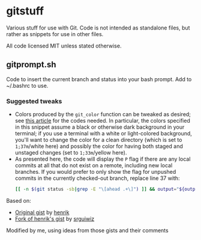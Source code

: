 # gitstuff
Various stuff for use with Git. Code is not intended as standalone files, but
rather as snippets for use in other files.

All code licensed MIT unless stated otherwise.

## gitprompt.sh
Code to insert the current branch and status into your bash prompt. Add to
~/.bashrc to use.

### Suggested tweaks
* Colors produced by the `git_color` function can be tweaked as
  desired; see [this article](http://bitmote.com/index.php?post/2012/11/19/Using-ANSI-Color-Codes-to-Colorize-Your-Bash-Prompt-on-Linux)
  for the codes needed. In particular, the colors specified in this snippet
  assume a black or otherwise dark background in your terminal; if you use a
  terminal with a white or light-colored background, you'll want to change the
  color for a clean directory (which is set to `1;37m`/white here) and possibly 
  the color for having both staged and unstaged changes (set to `1;33m`/yellow 
  here).
* As presented here, the code will display the `P` flag if there are any local commits at all that do not exist on a remote, including new local branches. If you would prefer to only show the flag for unpushed commits in the currently checked-out branch, replace line 37 with:
  ```bash
  [[ -n $(git status -sb|grep -E "\[ahead .+\]") ]] && output="${output}P"
  ```

Based on:
* [Original gist](https://gist.github.com/henrik/31631)
  by [henrik](https://github.com/henrik)
* [Fork of henrik's gist](https://gist.github.com/srguiwiz/de87bf6355717f0eede5)
  by [srguiwiz](https://github.com/srguiwiz)

Modified by me, using ideas from those gists and their comments
